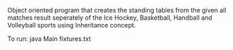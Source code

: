 Object oriented program that creates the standing tables from the given all matches result seperately of the Ice Hockey, Basketball, Handball and Volleyball sports using Inheritance concept.

To run: java Main fixtures.txt
